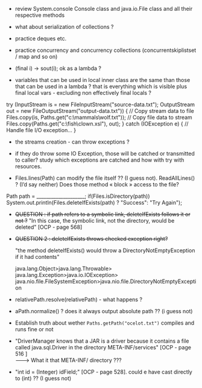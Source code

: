 * review System.console Console class and java.io.File class and all their respective methods


* what about serialization of collections ?


* practice deques etc.


* practice concurrency and concurrency collections (concurrentskiplistset / map and so on)


* (final i) -> sout(i); ok as a lambda ?


* variables that can be used in local inner class are the same than those that can be used in a lambda ?
	that is everything which is visible plus final local vars - excluding non effectively final locals ?


try (InputStream is = new FileInputStream("source-data.txt"); 
OutputStream out = new FileOutputStream("output-data.txt")) { // Copy stream data to file 
Files.copy(is, Paths.get("c:\\mammals\\wolf.txt")); 
// Copy file data to stream 
Files.copy(Paths.get("c:\\fish\\clown.xsl"), out); 
} catch (IOException e) { 
// Handle file I/O exception... } 

* the streams creation - can throw exceptions ?
* if they do throw some IO Exception, those will be catched or transmitted to caller? 
study which exceptions are catched and how with try with resources.



* Files.lines(Path) can modify the file itself ?? (I guess not). ReadAllLines() ? (I’d say neither)
  Does those method « block » access to the file?


Path path = ____________________; 
if(Files.isDirectory(path))  
System.out.println(Files.deleteIfExists(path) ? "Success": "Try Again"); 
* ~~QUESTION : if path refers to a symbolic link, deleteIfExists follows it or not ?~~
    "In this case, the symbolic link, not the directory, would be deleted" \[OCP - page 568\]
* ~~QUESTION 2 : deleteIfExists throws checked exception right?~~
    
    "the method deleteIfExists() would throw a DirectoryNotEmptyException if it had contents"
    
    java.lang.Object>java.lang.Throwable>
    java.lang.Exception>java.io.IOException>
    java.nio.file.FileSystemException>java.nio.file.DirectoryNotEmptyException


* relativePath.resolve(relativePath) - what happens ?

* aPath.normalize() ? does it always output absolute path ?? (i guess not)

* Establish truth about wether `Paths.getPath("ocelot.txt")` compiles and runs fine or not


* "DriverManager knows that a JAR is a driver because it contains a file called java.sql.Driver in the directory META-INF/services" \[OCP - page 516 \]  
    ---> What it that META-INF/ directory ??? 

* "int id = (Integer) idField;" \[OCP - page 528\]. could e have cast directly to (int) ?? (I guess not) 
    